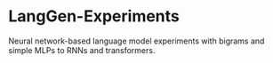 # LangGen-Experiments

Neural network-based language model experiments with bigrams and simple MLPs to RNNs and transformers. 
